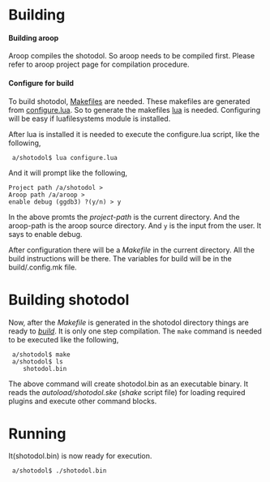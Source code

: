 
Building
=========

#### Building aroop

Aroop compiles the shotodol. So aroop needs to be compiled first. Please refer to aroop project page for compilation procedure.

#### Configure for build

To build shotodol, [Makefiles](https://www.gnu.org/software/make/) are needed. These makefiles are generated from [configure.lua](configure.lua). So to generate the makefiles [lua](http://www.lua.org/) is needed. Configuring will be easy if luafilesystems module is installed. 

After lua is installed it is needed to execute the configure.lua script, like the following,

```
 a/shotodol$ lua configure.lua
```

And it will prompt like the following,

```
Project path /a/shotodol > 
Aroop path /a/aroop > 
enable debug (ggdb3) ?(y/n) > y
```

In the above promts the *project-path* is the current directory. And the aroop-path is the aroop source directory. And `y` is the input from the user. It says to enable debug.

After configuration there will be a _Makefile_ in the current directory. All the build instructions will be there. The variables for build will be in the build/.config.mk file.

Building shotodol
=================

Now, after the _Makefile_ is generated in the shotodol directory things are ready to [_build_](http://en.wikipedia.org/wiki/Software_build). It is only one step compilation. The `make` command is needed to be executed like the following,

```
 a/shotodol$ make
 a/shotodol$ ls
	shotodol.bin
```

The above command will create shotodol.bin as an executable binary. It reads the _autoload/shotodol.ske_ (_shake_ script file) for loading required plugins and execute other command blocks. 

Running
========

It(shotodol.bin) is now ready for execution.

```
 a/shotodol$ ./shotodol.bin
```

